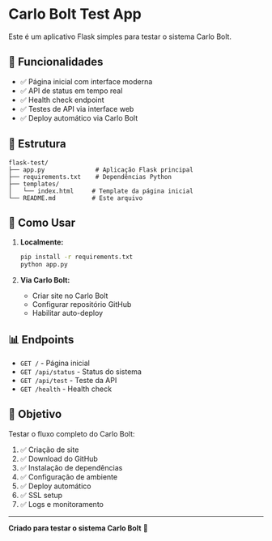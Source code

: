 # Carlo Bolt Test App

Este é um aplicativo Flask simples para testar o sistema Carlo Bolt.

## 🚀 Funcionalidades

- ✅ Página inicial com interface moderna
- ✅ API de status em tempo real
- ✅ Health check endpoint
- ✅ Testes de API via interface web
- ✅ Deploy automático via Carlo Bolt

## 📁 Estrutura

```
flask-test/
├── app.py              # Aplicação Flask principal
├── requirements.txt    # Dependências Python
├── templates/
│   └── index.html     # Template da página inicial
└── README.md          # Este arquivo
```

## 🔧 Como Usar

1. **Localmente:**
   ```bash
   pip install -r requirements.txt
   python app.py
   ```

2. **Via Carlo Bolt:**
   - Criar site no Carlo Bolt
   - Configurar repositório GitHub
   - Habilitar auto-deploy

## 📊 Endpoints

- `GET /` - Página inicial
- `GET /api/status` - Status do sistema
- `GET /api/test` - Teste da API
- `GET /health` - Health check

## 🎯 Objetivo

Testar o fluxo completo do Carlo Bolt:
1. ✅ Criação de site
2. ✅ Download do GitHub
3. ✅ Instalação de dependências
4. ✅ Configuração de ambiente
5. ✅ Deploy automático
6. ✅ SSL setup
7. ✅ Logs e monitoramento

---

**Criado para testar o sistema Carlo Bolt** 🚀 